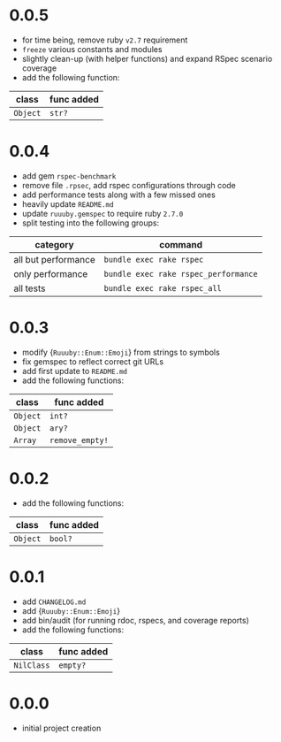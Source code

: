 # 0.0.5
 * for time being, remove ruby `v2.7` requirement
 * `freeze` various constants and modules
 * slightly clean-up (with helper functions) and expand RSpec scenario coverage
 * add the following function:
 
 | class  | func added    |
 | -----  | ------------- |
 | `Object` | `str?`      |

# 0.0.4
 * add gem `rspec-benchmark`
 * remove file `.rpsec`, add rspec configurations through code
 * add performance tests along with a few missed ones
 * heavily update `README.md`
 * update `ruuuby.gemspec` to require ruby `2.7.0`
 * split testing into the following groups:
 
| category | command |
| -------- | ------- |
| all but performance | `bundle exec rake rspec` |
| only performance | `bundle exec rake rspec_performance` |
| all tests | `bundle exec rake rspec_all` |


# 0.0.3
 * modify {`Ruuuby::Enum::Emoji`} from strings to symbols
 * fix gemspec to reflect correct git URLs
 * add first update to `README.md`
 * add the following functions:

| class  | func added    |
| -----  | ------------- |
| `Object` | `int?`          |
| `Object` | `ary?`          |
| `Array`  | `remove_empty!` |

# 0.0.2
 * add the following functions:

| class  | func added    |
| -----  | ------------- |
| `Object` | `bool?`         |

# 0.0.1
 * add `CHANGELOG.md`
 * add {`Ruuuby::Enum::Emoji`}
 * add bin/audit (for running rdoc, rspecs, and coverage reports)
 * add the following functions:

| class    | func added    |
| -----    | ------------- |
| `NilClass` | `empty?`        |

# 0.0.0
 * initial project creation
